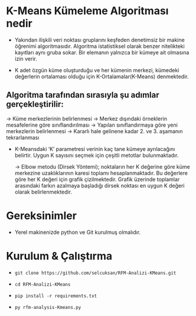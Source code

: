 # K-Means Kümeleme Algoritması nedir

* Yakından ilişkili veri noktası gruplarını keşfeden denetimsiz bir makine öğrenimi algoritmasıdır. Algoritma istatistiksel olarak benzer nitelikteki kayıtları aynı gruba sokar. Bir elemanın yalnızca bir kümeye ait olmasına izin verir. 

* K adet özgün küme oluşturduğu ve her kümenin merkezi, kümedeki değerlerin ortalaması olduğu için K-Ortalamalar(K-Means) denmektedir.

## Algoritma tarafından sırasıyla şu adımlar gerçekleştirilir:
  → Küme merkezlerinin belirlenmesi
  → Merkez dışındaki örneklerin mesafelerine göre sınıflandırılması
  → Yapılan sınıflandırmaya göre yeni merkezlerin belirlenmesi
  → Kararlı hale gelinene kadar 2. ve 3. aşamanın tekrarlanması
    
  * K-Meansdaki ‘K’ parametresi verinin kaç tane kümeye ayrılacağını belirtir. Uygun K sayısını seçmek için çeşitli metotlar bulunmaktadır.

     -> Elbow metodu (Dirsek Yöntemi); noktaların her K değerine göre küme merkezine uzaklıklarının karesi toplamı hesaplanmaktadır. Bu değerlere göre her K değeri için grafik çizilmektedir. Grafik üzerinde toplamlar arasındaki farkın azalmaya başladığı dirsek noktası en uygun K değeri olarak belirlenmektedir.
     
     
# Gereksinimler

* Yerel makinenizde python ve Git kurulmuş olmalıdır.

# Kurulum & Çalıştırma

- <pre class="terminal"><code class="terminal-line" prefix="$">git clone https://github.com/selcuksan/RFM-Analizi-KMeans.git</code></pre>
- <pre class="terminal"><code class="terminal-line" prefix="$">cd RFM-Analizi-KMeans</code></pre>
- <pre class="terminal"><code class="terminal-line" prefix="$">pip install -r requirements.txt</code></pre>
- <pre class="terminal"><code class="terminal-line" prefix="$">py rfm-analysis-Kmeans.py</code></pre>
